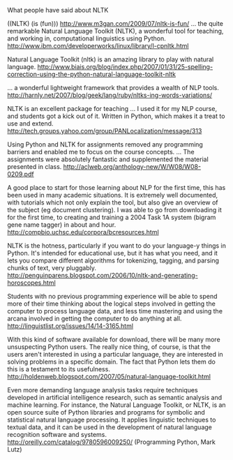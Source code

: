 What people have said about NLTK

((NLTK) (is (fun)))  http://www.m3gan.com/2009/07/nltk-is-fun/
... the quite remarkable Natural Language Toolkit (NLTK), a wonderful tool for teaching, and working in, computational linguistics using Python. http://www.ibm.com/developerworks/linux/library/l-cpnltk.html

Natural Language Toolkit (nltk) is an amazing library to play with natural language. http://www.biais.org/blog/index.php/2007/01/31/25-spelling-correction-using-the-python-natural-language-toolkit-nltk

... a wonderful lightweight framework that provides a wealth of NLP tools. http://harnly.net/2007/blog/geek/lang/ruby/nltks-ing-words-variations/

NLTK is an excellent package for teaching ... I used it for my NLP course, and students got a kick out of it. Written in Python, which makes it a treat to use and extend. http://tech.groups.yahoo.com/group/PANLocalization/message/313

Using Python and NLTK for assignments removed any programming barriers and enabled me to focus on the course concepts. ... The assignments were absolutely fantastic and supplemented the material presented in class. http://aclweb.org/anthology-new/W/W08/W08-0209.pdf

A good place to start for those learning about NLP for the first time, this has been used in many academic situations. It is extremely well documented, with tutorials which not only explain the tool, but also give an overview of the subject (eg document clustering). I was able to go from downloading it for the first time, to creating and training a 2004 Task 1A system (bigram gene name tagger) in about and hour. http://compbio.uchsc.edu/corpora/bcresources.html

NLTK is the hotness, particularly if you want to do your language-y things in Python. It's intended for educational use, but it has what you need, and it lets you compare different algorithms for tokenizing, tagging, and parsing chunks of text, very pluggably. http://penguinparens.blogspot.com/2006/10/nltk-and-generating-horoscopes.html

Students with no previous programming experience will be able to spend more of their time thinking about the logical steps involved in getting the computer to process language data, and less time mastering and using the arcana involved in getting the computer to do anything at all. http://linguistlist.org/issues/14/14-3165.html

With this kind of software available for download, there will be many more unsuspecting Python users. The really nice thing, of course, is that the users aren't interested in using a particular language, they are interested in solving problems in a specific domain. The fact that Python lets them do this is a testament to its usefulness. http://holdenweb.blogspot.com/2007/05/natural-language-toolkit.html

Even more demanding language analysis tasks require techniques developed in artificial intelligence research, such as semantic analysis and machine learning. For instance, the Natural Language Toolkit, or NLTK, is an open source suite of Python libraries and programs for symbolic and statistical natural language processing. It applies linguistic techniques to textual data, and it can be used in the development of natural language recognition software and systems.  http://oreilly.com/catalog/9780596009250/ (Programming Python, Mark Lutz)

